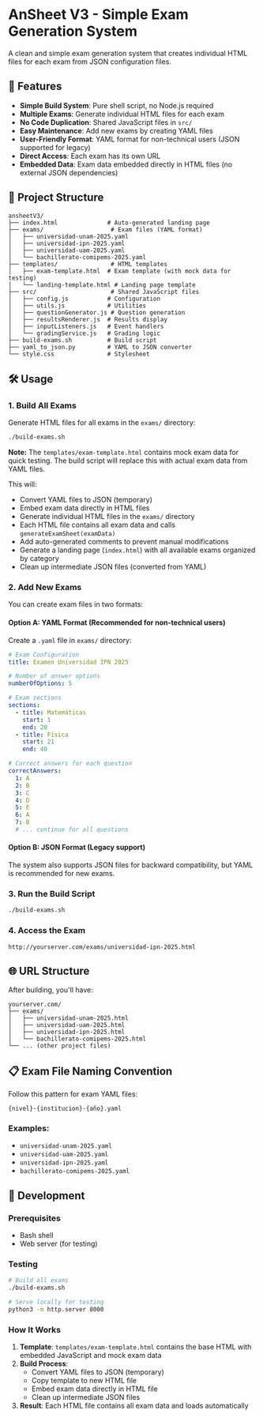 # AnSheet V3 - Simple Exam Generation System

A clean and simple exam generation system that creates individual HTML files for each exam from JSON configuration files.

## 🚀 Features

- **Simple Build System**: Pure shell script, no Node.js required
- **Multiple Exams**: Generate individual HTML files for each exam
- **No Code Duplication**: Shared JavaScript files in `src/`
- **Easy Maintenance**: Add new exams by creating YAML files
- **User-Friendly Format**: YAML format for non-technical users (JSON supported for legacy)
- **Direct Access**: Each exam has its own URL
- **Embedded Data**: Exam data embedded directly in HTML files (no external JSON dependencies)

## 📁 Project Structure

```
ansheetV3/
├── index.html              # Auto-generated landing page
├── exams/                   # Exam files (YAML format)
│   ├── universidad-unam-2025.yaml
│   ├── universidad-ipn-2025.yaml
│   ├── universidad-uam-2025.yaml
│   └── bachillerato-comipems-2025.yaml
├── templates/               # HTML templates
│   ├── exam-template.html  # Exam template (with mock data for testing)
│   └── landing-template.html # Landing page template
├── src/                     # Shared JavaScript files
│   ├── config.js           # Configuration
│   ├── utils.js            # Utilities
│   ├── questionGenerator.js # Question generation
│   ├── resultsRenderer.js  # Results display
│   ├── inputListeners.js   # Event handlers
│   └── gradingService.js   # Grading logic
├── build-exams.sh          # Build script
├── yaml_to_json.py         # YAML to JSON converter
└── style.css               # Stylesheet
```

## 🛠️ Usage

### 1. **Build All Exams**

Generate HTML files for all exams in the `exams/` directory:

```bash
./build-exams.sh
```

**Note:** The `templates/exam-template.html` contains mock exam data for quick testing. The build script will replace this with actual exam data from YAML files.

This will:
- Convert YAML files to JSON (temporary)
- Embed exam data directly in HTML files
- Generate individual HTML files in the `exams/` directory
- Each HTML file contains all exam data and calls `generateExamSheet(examData)`
- Add auto-generated comments to prevent manual modifications
- Generate a landing page (`index.html`) with all available exams organized by category
- Clean up intermediate JSON files (converted from YAML)

### 2. **Add New Exams**

You can create exam files in two formats:

#### Option A: YAML Format (Recommended for non-technical users)

Create a `.yaml` file in `exams/` directory:

```yaml
# Exam Configuration
title: Examen Universidad IPN 2025

# Number of answer options
numberOfOptions: 5

# Exam sections
sections:
  - title: Matemáticas
    start: 1
    end: 20
  - title: Física
    start: 21
    end: 40

# Correct answers for each question
correctAnswers:
  1: A
  2: B
  3: C
  4: D
  5: E
  6: A
  7: B
  # ... continue for all questions
```

#### Option B: JSON Format (Legacy support)

The system also supports JSON files for backward compatibility, but YAML is recommended for new exams.

### 3. **Run the Build Script**

```bash
./build-exams.sh
```

### 4. **Access the Exam**

```
http://yourserver.com/exams/universidad-ipn-2025.html
```

## 🌐 URL Structure

After building, you'll have:

```
yourserver.com/
├── exams/
│   ├── universidad-unam-2025.html
│   ├── universidad-uam-2025.html
│   ├── universidad-ipn-2025.html
│   └── bachillerato-comipems-2025.html
└── ... (other project files)
```

## 📋 Exam File Naming Convention

Follow this pattern for exam YAML files:

```
{nivel}-{institucion}-{año}.yaml
```

### Examples:
- `universidad-unam-2025.yaml`
- `universidad-uam-2025.yaml`
- `universidad-ipn-2025.yaml`
- `bachillerato-comipems-2025.yaml`

## 🔧 Development

### Prerequisites
- Bash shell
- Web server (for testing)

### Testing
```bash
# Build all exams
./build-exams.sh

# Serve locally for testing
python3 -m http.server 8000
```

### How It Works

1. **Template**: `templates/exam-template.html` contains the base HTML with embedded JavaScript and mock exam data
2. **Build Process**: 
   - Convert YAML files to JSON (temporary)
   - Copy template to new HTML file
   - Embed exam data directly in HTML file
   - Clean up intermediate JSON files
3. **Result**: Each HTML file contains all exam data and loads automatically
